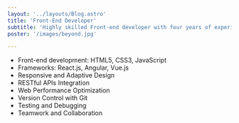 ```yaml
---
layout: '../layouts/Blog.astro'
title: 'Front-End Developer'
subtitle: 'Highly skilled Front-end developer with four years of experience in creating dynamic and responsive web interfaces. Expert in technologies such as HTML5, CSS3 and JavaScript'
poster: '/images/beyond.jpg'

---
```


- Front-end development: HTML5, CSS3, JavaScript
- Frameworks: React.js, Angular, Vue.js
- Responsive and Adaptive Design
- RESTful APIs Integration
- Web Performance Optimization
- Version Control with Git
- Testing and Debugging
- Teamwork and Collaboration